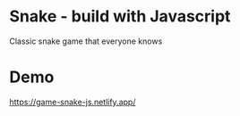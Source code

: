 # Snake - build with Javascript

Classic snake game that everyone knows

# Demo

https://game-snake-js.netlify.app/
